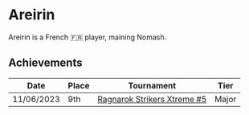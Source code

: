 # Areirin

Areirin is a French :fr: player, maining Nomash.

## Achievements

|Date|Place|Tournament|Tier|
|-|-|-|-|
| 11/06/2023 | 9th | [Ragnarok Strikers Xtreme #5](../../tournaments/ragna/ragnax5.md) | Major |
